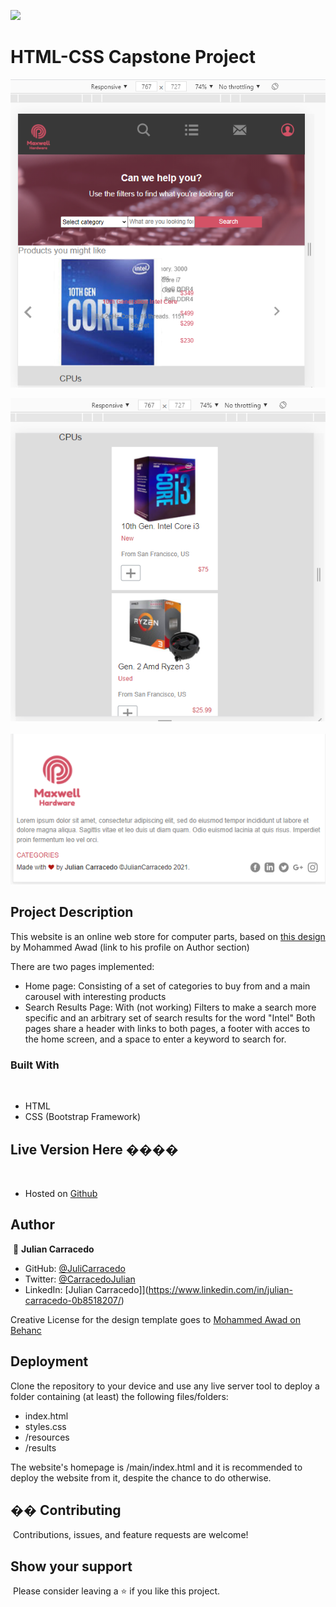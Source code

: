 ![](https://img.shields.io/badge/Microverse-blueviolet)
​
# HTML-CSS Capstone Project

​![Online Store](https://github.com/JuliCarracedo/HTML-CSS-Capstone/blob/baseDesign/snapshots/Header%26Carousel.PNG)

![Online Store](https://github.com/JuliCarracedo/HTML-CSS-Capstone/blob/baseDesign/snapshots/Categories.PNG)
​
![Online Store](https://github.com/JuliCarracedo/HTML-CSS-Capstone/blob/baseDesign/snapshots/Footer.PNG)

## Project Description
This website is an online web store for computer parts, based on [this design](https://www.behance.net/gallery/24796463/ZATTIX) by Mohammed Awad (link to his profile on Author section)

There are two pages implemented:
- Home page: Consisting of a set of categories to buy from and a main carousel with interesting products
- Search Results Page: With (not working) Filters to make a search more specific and an arbitrary set of search results for the word "Intel"
Both pages share a header with links to both pages, a footer with acces to the home screen, and a space to enter a keyword to search for.
​
### Built With
​
- HTML
- CSS (Bootstrap Framework)
​
## Live Version Here ����️
​
- Hosted on [Github](https://julicarracedo.github.io/MaxwellHardware/)
​
## Author
​
👤 **Julian Carracedo**
​
- GitHub: [@JuliCarracedo](https://github.com/JuliCarracedo)
- Twitter: [@CarracedoJulian](https://twitter.com/CarracedoJulian)
- LinkedIn: [Julian Carracedo]](https://www.linkedin.com/in/julian-carracedo-0b8518207/)

Creative License for the design template goes to [Mohammed Awad on Behanc](https://www.behance.net/M_Awad)

## Deployment
Clone the repository to your device and use any live server tool to deploy a folder containing (at least) the following files/folders:

- index.html
- styles.css
- /resources
- /results

The website's homepage is /main/index.html  and it is recommended to deploy the website from it, despite the chance to do otherwise.
​
## �� Contributing
​
Contributions, issues, and feature requests are welcome!
​
​
## Show your support
​
Please consider leaving a ⭐️ if you like this project.
​
